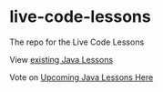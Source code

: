 # live-code-lessons
The repo for the Live Code Lessons

View [existing Java Lessons](https://youtube.com/playlist?list=PL2DoH4geuMIUW0LNNEL7yLCRN7SMuM5Yh)

Vote on [Upcoming Java Lessons Here](https://github.com/the-mac/live-code-lessons/issues/1)
